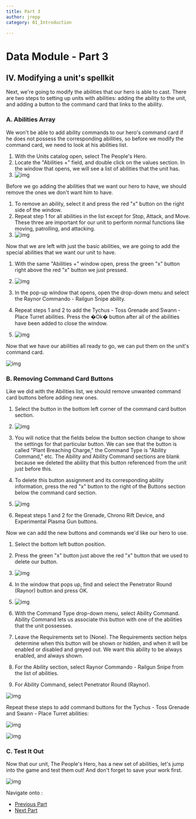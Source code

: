 ```yaml
---
title: Part 3
author: jrepp
category: 01_Introduction

---
```

# Data Module - Part 3

## IV. Modifying a unit's spellkit

Next, we're going to modify the abilities that our hero is able to cast. There are two steps to setting up units with abilities: adding the ability to the unit, and adding a button to the command card that links to the ability.

### A. Abilities Array

We won't be able to add ability commands to our hero's command card if he does not possess the corresponding abilities, so before we modify the command card, we need to look at his abilities list.

1. With the Units catalog open, select The People's Hero.
2. Locate the "Abilities +" field, and double click on the values section. In the window that opens, we will see a list of abilities that the unit has.
3. ![img](027-changingabilitiesvalues-abilitieslist.jpg)





Before we go adding the abilities that we want our hero to have, we should remove the ones we don't want him to have.

1. To remove an ability, select it and press the red "x" button on the right side of the window.
2. Repeat step 1 for all abilities in the list except for Stop, Attack, and Move. These three are important for our unit to perform normal functions like moving, patrolling, and attacking.
3. ![img](028-changingabilitiesvalues-deleteability.jpg)





Now that we are left with just the basic abilities, we are going to add the special abilities that we want our unit to have.

1. With the same "Abilities +" window open, press the green "x" button right above the red "x" button we just pressed.
2. ![img](029-changingabilitiesvalues-addingability.jpg)

3. In the pop-up window that opens, open the drop-down menu and select the Raynor Commando - Railgun Snipe ability.
4. Repeat steps 1 and 2 to add the Tychus - Toss Grenade and Swann - Place Turret abilities. Press the �Ok� button after all of the abilities have been added to close the window.
5. ![img](030-changingabilitiesvalues-newabilslist.jpg)





Now that we have our abilities all ready to go, we can put them on the unit's command card.

![img](031-changingcommandcardvalues-cmdcardwindow.jpg)

### B. Removing Command Card Buttons

Like we did with the Abilities list, we should remove unwanted command card buttons before adding new ones.

1. Select the button in the bottom left corner of the command card button section.
2. ![img](032-changingcommandcardvalues-buttonselected.jpg)

3. You will notice that the fields below the button section change to show the settings for that particular button. We can see that the button is called "Plant Breaching Charge," the Command Type is "Ability Command," etc. The Ability and Ability Command sections are blank because we deleted the ability that this button referenced from the unit just before this.

4. To delete this button assignment and its corresponding ability information, press the red "x" button to the right of the Buttons section below the command card section.
5. ![img](033-changingcommandcardvalues-deletebutton.jpg)

6. Repeat steps 1 and 2 for the Grenade, Chrono Rift Device, and Experimental Plasma Gun buttons.





Now we can add the new buttons and commands we'd like our hero to use.

1. Select the bottom left button position.
2. Press the green "x" button just above the red "x" button that we used to delete our button.
3. ![img](034-changingcommandcardvalues-addbutton.jpg)

4. In the window that pops up, find and select the Penetrator Round (Raynor) button and press OK.
5. ![img](035-changingcommandcardvalues-addcommandbutton.jpg)

6. With the Command Type drop-down menu, select Ability Command. Ability Command lets us associate this button with one of the abilities that the unit possesses.
7. Leave the Requirements set to (None). The Requirements section helps determine when this button will be shown or hidden, and when it will be enabled or disabled and greyed out. We want this ability to be always enabled, and always shown.
8. For the Ability section, select Raynor Commando - Railgun Snipe from the list of abilities.
9. For Ability Command, select Penetrator Round (Raynor).





![img](036-changingcommandcardvalues-finishedbuttonoptions.jpg)

Repeat these steps to add command buttons for the Tychus - Toss Grenade and Swann - Place Turret abilities:

![img](037-changingcommandcardvalues-finishedbuttonoptions2.jpg)

![img](038-changingcommandcardvalues-finishedbuttonoptions3.jpg)

### C. Test It Out

Now that our unit, The People's Hero, has a new set of abilities, let's jump into the game and test them out! And don't forget to save your work first.

![img](039-changingcommandcardvalues-ingame.jpg)


Navigate onto :

- [Previous Part](../2)
- [Next Part](../4)
